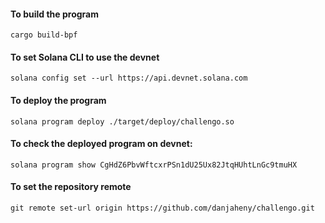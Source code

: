 #### To build the program
```
cargo build-bpf
```
#### To set Solana CLI to use the devnet
```
solana config set --url https://api.devnet.solana.com
```
#### To deploy the program
```
solana program deploy ./target/deploy/challengo.so
```

#### To check the deployed program on devnet:
```
solana program show CgHdZ6PbvWftcxrPSn1dU25Ux82JtqHUhtLnGc9tmuHX
```

#### To set the repository remote
```
git remote set-url origin https://github.com/danjaheny/challengo.git
```